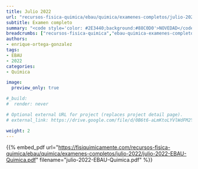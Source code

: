 ```yaml
---
title: Julio 2022
url: "recursos-fisica-quimica/ebau/quimica/examenes-completos/julio-2022"
subtitle: Examen completo
summary: "<code style='color: #2E3440;background:#88C0D0'>NOVEDAD</code> <br> Examen completo de EBAU Química."  # Add a page description.
breadcrumbs: ["recursos-fisica-quimica","ebau-quimica-examenes-completos"]
authors:
- enrique-ortega-gonzalez
tags:
- EBAU
- 2022
categories:
- Química

image:
  preview_only: true

#_build:
#  render: never

# Optional external URL for project (replaces project detail page).
# external_link: https://drive.google.com/file/d/0B6t6-aLmKtoLYVlWdFM2Ym5fV28/view

weight: 2
---
```


{{% embed_pdf url="https://fisiquimicamente.com/recursos-fisica-quimica/ebau/quimica/examenes-completos/julio-2022/julio-2022-EBAU-Quimica.pdf" filename="julio-2022-EBAU-Quimica.pdf" %}}